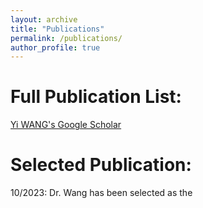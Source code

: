 ```yaml
---
layout: archive
title: "Publications"
permalink: /publications/
author_profile: true
---
```


Full Publication List:
======
[Yi WANG's Google Scholar](https://scholar.google.com.hk/citations?user=k2-vv-MAAAAJ&hl=zh-CN&oi=ao)


Selected Publication:
======
10/2023: Dr. Wang has been selected as the

